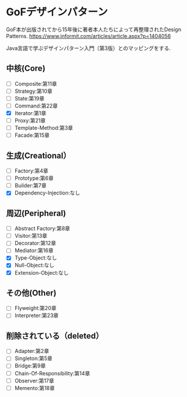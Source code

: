 # GoFデザインパターン
GoF本が出版されてから15年後に著者本人たちによって再整理されたDesign Patterns.
https://www.informit.com/articles/article.aspx?p=1404056

Java言語で学ぶデザインパターン入門（第3版）とのマッピングをする.

## 中核(Core)
- [ ] Composite:第11章
- [ ] Strategy:第10章
- [ ] State:第19章
- [ ] Command:第22章
- [X] Iterator:第1章
- [ ] Proxy:第21章
- [ ] Template-Method:第3章
- [ ] Facade:第15章

## 生成(Creational）
- [ ] Factory:第4章
- [ ] Prototype:第6章
- [ ] Builder:第7章
- [X] Dependency-Injection:なし

## 周辺(Peripheral)
- [ ] Abstract Factory:第8章
- [ ] Visitor:第13章
- [ ] Decorator:第12章
- [ ] Mediator:第16章
- [X] Type-Object:なし
- [X] Null-Object:なし
- [X] Extension-Object:なし

## その他(Other)
- [ ] Flyweight:第20章
- [ ] Interpreter:第23章

## 削除されている（deleted）
- [ ] Adapter:第2章
- [ ] Singleton:第5章
- [ ] Bridge:第9章
- [ ] Chain-Of-Responsibility:第14章
- [ ] Observer:第17章
- [ ] Memento:第18章